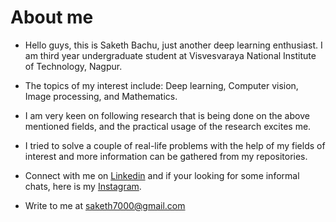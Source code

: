 # About me
* Hello guys, this is Saketh Bachu, just another deep learning enthusiast. I am third year undergraduate student at Visvesvaraya National Institute of Technology, Nagpur.

* The topics of my interest include: Deep learning, Computer vision, Image processing, and Mathematics.

* I am very keen on following research that is being done on the above mentioned fields, and the practical usage of the research excites me.

* I tried to solve a couple of real-life problems with the help of my fields of interest and more information can be gathered from my repositories.

* Connect with me on [Linkedin](https://www.linkedin.com/in/saketh-bachu-7133ab171// "Linkedin") and if your looking for some informal chats, here is my [Instagram](https://www.instagram.com/saketh_01 "Instagram").

* Write to me at saketh7000@gmail.com
